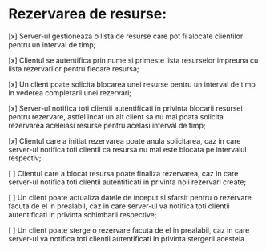 # Rezervarea de resurse:
[x] Server-ul gestioneaza o lista de resurse care pot fi alocate clientilor pentru un interval de timp;

[x] Clientul se autentifica prin nume si primeste lista resurselor impreuna cu lista rezervarilor pentru fiecare resursa;

[x] Un client poate solicita blocarea unei resurse pentru un interval de timp in vederea completarii unei rezervari;

[x] Server-ul notifica toti clientii autentificati in privinta blocarii resursei pentru rezervare, astfel incat un alt client sa nu mai poata solicita rezervarea aceleiasi resurse pentru acelasi interval de timp;

[x] Clientul care a initiat rezervarea poate anula solicitarea, caz in care server-ul notifica toti clientii ca resursa nu mai este blocata pe intervalul respectiv;

[ ] Clientul care a blocat resursa poate finaliza rezervarea, caz in care server-ul notifica toti clientii autentificati in privinta noii rezervari create;

[ ] Un client poate actualiza datele de inceput si sfarsit pentru o rezervare facuta de el in prealabil, caz in care server-ul va notifica toti clientii autentificati in privinta schimbarii respective;

[ ] Un client poate sterge o rezervare facuta de el in prealabil, caz in care server-ul va notifica toti clientii autentificati in privinta stergerii acesteia.
